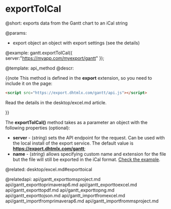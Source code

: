 exportToICal
=============

@short:
	exports data from the Gantt chart to an iCal string

@params:
* export		object		an object with export settings (see the details)


@example:
gantt.exportToICal({
    server:"https://myapp.com/myexport/gantt"
});


@template:	api_method
@descr:

{{note This method is defined in the **export** extension, so you need to include it on the page:
~~~html
<script src="https://export.dhtmlx.com/gantt/api.js"></script>  
~~~
Read the details in the desktop/excel.md article.

}}



The **exportToICal()** method takes as a parameter an object with the following properties (optional):

- **server** - (*string*) sets the API endpoint for the request. Can be used with the local install of the export service. The default value is **https://export.dhtmlx.com/gantt**;
- **name** - (*string*) allows specifying custom name and extension for the file but the file will still be exported in the iCal format. [Check the example](https://snippet.dhtmlx.com/5/53eebead2).

@related:
desktop/excel.md#exporttoical

@relatedapi:
api/gantt_exporttomsproject.md
api/gantt_exporttoprimaverap6.md
api/gantt_exporttoexcel.md
api/gantt_exporttopdf.md
api/gantt_exporttopng.md
api/gantt_exporttojson.md
api/gantt_importfromexcel.md
api/gantt_importfromprimaverap6.md
api/gantt_importfrommsproject.md